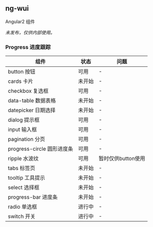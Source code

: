 ## ng-wui
Angular2 组件

*未发布，仅供内部使用。*

### Progress 进度跟踪
| 组件 | 状态 | 问题 |
| --- | --- | --- |
| button 按钮 | 可用 | - |
| cards 卡片 | 未开始 | - |
| checkbox 复选框 | 可用 | - |
| data-table 数据表格 | 未开始 | - |
| datepicker 日期选择 | 未开始 | - |
| dialog 提示框 | 可用 | - |
| input 输入框 | 可用 | - |
| pagination 分页 | 可用 | - |
| progress-circle 圆形进度条 | 可用 | - |
| ripple 水波纹 | 可用 | 暂时仅供button使用 |
| tabs 标签页 | 未开始 | - |
| tooltip 工具提示 | 未开始 | - |
| select 选择框 | 未开始 | - |
| progress-bar 进度条 | 未开始 | - |
| radio 单选框 | 进行中 | - |
| switch 开关 | 进行中 | - |
